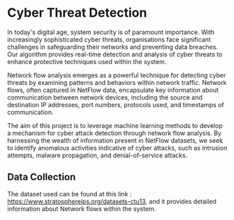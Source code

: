 # Cyber Threat Detection
In today's digital age, system security is of paramount importance. With increasingly sophisticated cyber threats, organisations face significant challenges in safeguarding their networks and preventing data breaches. Our algorithm provides real-time detection and analysis of cyber threats to enhance protective techniques used within the system.

Network flow analysis emerges as a powerful technique for detecting cyber threats by examining patterns and behaviors within network traffic. Network flows, often captured in NetFlow data, encapsulate key information about communication between network devices, including the source and destination IP addresses, port numbers, protocols used, and timestamps of communication.

The aim of this project is to leverage machine learning methods to develop a mechanism for cyber attack detection through network flow analysis. By harnessing the wealth of information present in NetFlow datasets, we seek to identify anomalous activities indicative of cyber attacks, such as intrusion attempts, malware propagation, and denial-of-service attacks.

## Data Collection
The dataset used can be found at this link : https://www.stratosphereips.org/datasets-ctu13, and it provides detailed information about Network flows within the system. 
